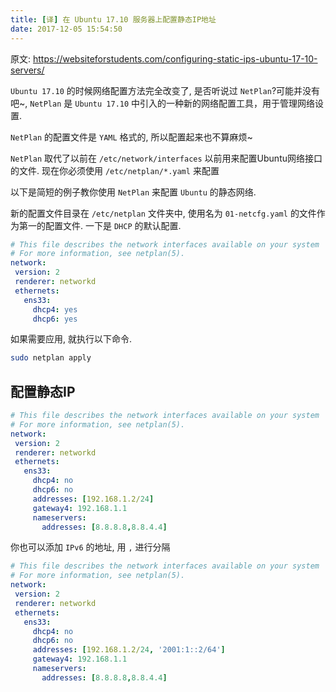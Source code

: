 ```yaml
---
title: [译] 在 Ubuntu 17.10 服务器上配置静态IP地址
date: 2017-12-05 15:54:50
---
```


原文: https://websiteforstudents.com/configuring-static-ips-ubuntu-17-10-servers/

`Ubuntu 17.10` 的时候网络配置方法完全改变了, 是否听说过 `NetPlan`?可能并没有吧~, `NetPlan` 是 `Ubuntu 17.10` 中引入的一种新的网络配置工具，用于管理网络设置.

`NetPlan` 的配置文件是 `YAML` 格式的, 所以配置起来也不算麻烦~

`NetPlan` 取代了以前在 `/etc/network/interfaces` 以前用来配置Ubuntu网络接口的文件. 现在你必须使用 `/etc/netplan/*.yaml` 来配置

以下是简短的例子教你使用 `NetPlan` 来配置 `Ubuntu` 的静态网络.

新的配置文件目录在 `/etc/netplan` 文件夹中, 使用名为 `01-netcfg.yaml` 的文件作为第一的配置文件. 一下是 `DHCP` 的默认配置.

```yaml
# This file describes the network interfaces available on your system
# For more information, see netplan(5).
network:
 version: 2
 renderer: networkd
 ethernets:
   ens33:
     dhcp4: yes
     dhcp6: yes
```

如果需要应用, 就执行以下命令.

```bash
sudo netplan apply
```

## 配置静态IP

```yaml
# This file describes the network interfaces available on your system
# For more information, see netplan(5).
network:
 version: 2
 renderer: networkd
 ethernets:
   ens33:
     dhcp4: no
     dhcp6: no
     addresses: [192.168.1.2/24]
     gateway4: 192.168.1.1
     nameservers:
       addresses: [8.8.8.8,8.8.4.4]
```

你也可以添加 `IPv6` 的地址, 用 `,` 进行分隔

```yaml
# This file describes the network interfaces available on your system
# For more information, see netplan(5).
network:
 version: 2
 renderer: networkd
 ethernets:
   ens33:
     dhcp4: no
     dhcp6: no
     addresses: [192.168.1.2/24, '2001:1::2/64']
     gateway4: 192.168.1.1
     nameservers:
       addresses: [8.8.8.8,8.8.4.4]
```





